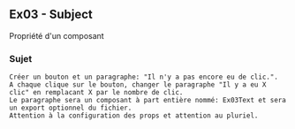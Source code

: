 ## Ex03 - Subject

Propriété d'un composant

### Sujet

```
Créer un bouton et un paragraphe: "Il n'y a pas encore eu de clic.".
A chaque clique sur le bouton, changer le paragraphe "Il y a eu X clic" en remplacant X par le nombre de clic.
Le paragraphe sera un composant à part entière nommé: Ex03Text et sera un export optionnel du fichier.
Attention à la configuration des props et attention au pluriel.
```